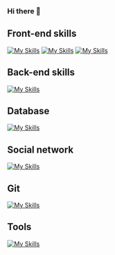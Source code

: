 ### Hi there 👋
## Front-end skills
[![My Skills](https://skillicons.dev/icons?i=react,redux,ts&perline=3)](https://skillicons.dev)
[![My Skills](https://skillicons.dev/icons?i=js,html,css,bootstrap)](https://skillicons.dev)
[![My Skills](https://skillicons.dev/icons?i=figma,ps&theme=light)](https://skillicons.dev)

## Back-end skills
[![My Skills](https://skillicons.dev/icons?i=javascript,nodejs&theme=light)](https://skillicons.dev)

## Database
[![My Skills](https://skillicons.dev/icons?i=mysql,postgres,mongodb)](https://skillicons.dev)


## Social network
[![My Skills](https://skillicons.dev/icons?i=discord,instagram,linkedin)](https://skillicons.dev)

## Git

[![My Skills](https://skillicons.dev/icons?i=git,github)](https://skillicons.dev)

## Tools
[![My Skills](https://skillicons.dev/icons?i=idea,vscode,visualstudio)](https://skillicons.dev)
<!--
**GuillaumeBidallier/GuillaumeBidallier** is a ✨ _special_ ✨ repository because its `README.md` (this file) appears on your GitHub profile.

Here are some ideas to get you started:

- 🔭 I’m currently working on ...
- 🌱 I’m currently learning ...
- 👯 I’m looking to collaborate on ...
- 🤔 I’m looking for help with ...
- 💬 Ask me about ...
- 📫 How to reach me: ...
- 😄 Pronouns: ...
- ⚡ Fun fact: ...
-->
